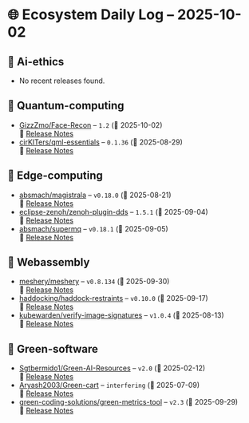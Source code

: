 # 🌐 Ecosystem Daily Log – 2025-10-02

## 🔹 Ai-ethics
- No recent releases found.

## 🔹 Quantum-computing
- [GizzZmo/Face-Recon](https://github.com/GizzZmo/Face-Recon/releases/tag/1.2) – `1.2` (📅 2025-10-02)  
  🔗 [Release Notes](https://github.com/GizzZmo/Face-Recon/releases/tag/1.2)
- [cirKITers/qml-essentials](https://github.com/cirKITers/qml-essentials/releases/tag/0.1.36) – `0.1.36` (📅 2025-08-29)  
  🔗 [Release Notes](https://github.com/cirKITers/qml-essentials/releases/tag/0.1.36)

## 🔹 Edge-computing
- [absmach/magistrala](https://github.com/absmach/magistrala/releases/tag/v0.18.0) – `v0.18.0` (📅 2025-08-21)  
  🔗 [Release Notes](https://github.com/absmach/magistrala/releases/tag/v0.18.0)
- [eclipse-zenoh/zenoh-plugin-dds](https://github.com/eclipse-zenoh/zenoh-plugin-dds/releases/tag/1.5.1) – `1.5.1` (📅 2025-09-04)  
  🔗 [Release Notes](https://github.com/eclipse-zenoh/zenoh-plugin-dds/releases/tag/1.5.1)
- [absmach/supermq](https://github.com/absmach/supermq/releases/tag/v0.18.1) – `v0.18.1` (📅 2025-09-05)  
  🔗 [Release Notes](https://github.com/absmach/supermq/releases/tag/v0.18.1)

## 🔹 Webassembly
- [meshery/meshery](https://github.com/meshery/meshery/releases/tag/v0.8.134) – `v0.8.134` (📅 2025-09-30)  
  🔗 [Release Notes](https://github.com/meshery/meshery/releases/tag/v0.8.134)
- [haddocking/haddock-restraints](https://github.com/haddocking/haddock-restraints/releases/tag/v0.10.0) – `v0.10.0` (📅 2025-09-17)  
  🔗 [Release Notes](https://github.com/haddocking/haddock-restraints/releases/tag/v0.10.0)
- [kubewarden/verify-image-signatures](https://github.com/kubewarden/verify-image-signatures/releases/tag/v1.0.4) – `v1.0.4` (📅 2025-08-13)  
  🔗 [Release Notes](https://github.com/kubewarden/verify-image-signatures/releases/tag/v1.0.4)

## 🔹 Green-software
- [Sgtbermido1/Green-AI-Resources](https://github.com/Sgtbermido1/Green-AI-Resources/releases/tag/v2.0) – `v2.0` (📅 2025-02-12)  
  🔗 [Release Notes](https://github.com/Sgtbermido1/Green-AI-Resources/releases/tag/v2.0)
- [Aryash2003/Green-cart](https://github.com/Aryash2003/Green-cart/releases/tag/interfering) – `interfering` (📅 2025-07-09)  
  🔗 [Release Notes](https://github.com/Aryash2003/Green-cart/releases/tag/interfering)
- [green-coding-solutions/green-metrics-tool](https://github.com/green-coding-solutions/green-metrics-tool/releases/tag/v2.3) – `v2.3` (📅 2025-09-29)  
  🔗 [Release Notes](https://github.com/green-coding-solutions/green-metrics-tool/releases/tag/v2.3)